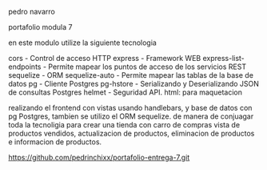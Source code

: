 
pedro navarro

portafolio modula 7

en este modulo  utilize la siguiente tecnologia 

cors - Control de acceso HTTP
express - Framework WEB
express-list-endpoints - Permite mapear los puntos de acceso de los servicios REST
sequelize - ORM
sequelize-auto - Permite mapear las tablas de la base de datos
pg - Cliente Postgres
pg-hstore - Serializando y Deserializando JSON de consultas Postgres
helmet - Seguridad API.
html: para maquetacion

realizando el frontend con vistas usando handlebars, y base de datos con pg Postgres, tambien se utilizo el ORM sequelize. de manera de conjuagar toda la tecnoligia para crear una tienda con carro de compras vista de productos vendidos, actualizacion de productos, eliminacion de productos e informacion de productos.


https://github.com/pedrinchixx/portafolio-entrega-7.git
